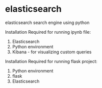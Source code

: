 # elasticsearch
elasticsearch search engine using python

Installation Required for running ipynb file:
1. Elasticsearch
2. Python environment
3. Kibana - for visualizing custom queries

Installation Required for running flask project:

1. Python environment
2. flask
3. Elasticsearch



